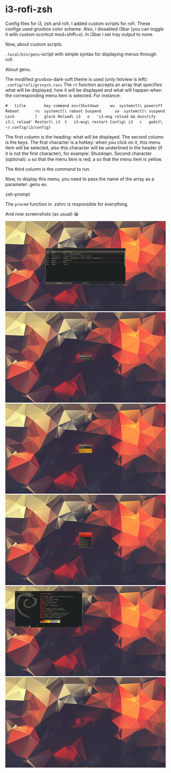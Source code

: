 # i3-rofi-zsh
Config files for i3, zsh and rofi. I added custom scripts for rofi. These configs used gruvbox color scheme. Also, i dissabled i3bar (you can toggle it with custom scortcut mod+shift+x). In i3bar i set tray output to none.

Now, about custom scripts.

`.local/bin/genu`-script with simple syntax for displaying menus through rofi.

About genu.

The modified gruvbox-dark-soft theme is used (only listview is left):
`.config/rofi/grznych.rasi`
The `rt` function accepts an array that specifies what will be displayed, how it will be displayed and what will happen when the corresponding menu item is selected. For instance:

`#   title        key command
ex=(Shutdown     wu  systemctl\ poweroff
    Reboot       ru  systemctl\ reboot
    Suspend      sa  systemctl\ suspend
    Lock         l   glock
    Reload\ i3   e   'i3-msg reload && dunstify i3:\ reload'
    Restart\ i3  t   i3-msg\ restart
    Config\ i3   c   gedit\ ~/.config/i3/config)`


The first column is the heading: what will be displayed.
The second column is the keys.
The first character is a hotkey: when you click on it, this menu item will be selected, also this character will be underlined in the header (if it is not the first character), for example: Shutdow̲n.
    Second character (optional):
        u so that the menu item is red;
        a so that the menu item is yellow.

The third column is the command to run.

Now, to display this menu, you need to pass the name of the array as a parameter: genu ex.

zsh-prompt

The `precmd` function in .zshrc is responsible for everything.

And now screenshots (as usual) 😀 

![Screenshot](screen.png?raw=true "Clear")
![Screenshot](screen_1.png?raw=true "Clear")
![Screenshot](screen_2.png?raw=true "Clear")
![Screenshot](screen_3.png?raw=true "Clear")
![Screenshot](screen_4.png?raw=true "Clear")
![Screenshot](screen_5.png?raw=true "Clear")





